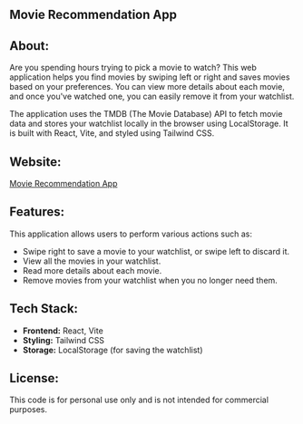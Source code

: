 ## Movie Recommendation App

## About:
Are you spending hours trying to pick a movie to watch? This web application helps you find movies by swiping left or right and saves movies based on your preferences. You can view more details about each movie, and once you've watched one, you can easily remove it from your watchlist.

The application uses the TMDB (The Movie Database) API to fetch movie data and stores your watchlist locally in the browser using LocalStorage. It is built with React, Vite, and styled using Tailwind CSS.

## Website:
[Movie Recommendation App](https://movie-rec-pick.vercel.app/)

## Features:
This application allows users to perform various actions such as:
- Swipe right to save a movie to your watchlist, or swipe left to discard it.
- View all the movies in your watchlist.
- Read more details about each movie.
- Remove movies from your watchlist when you no longer need them.

## Tech Stack:
- **Frontend:** React, Vite
- **Styling:** Tailwind CSS
- **Storage:** LocalStorage (for saving the watchlist)

## License:
This code is for personal use only and is not intended for commercial purposes.

